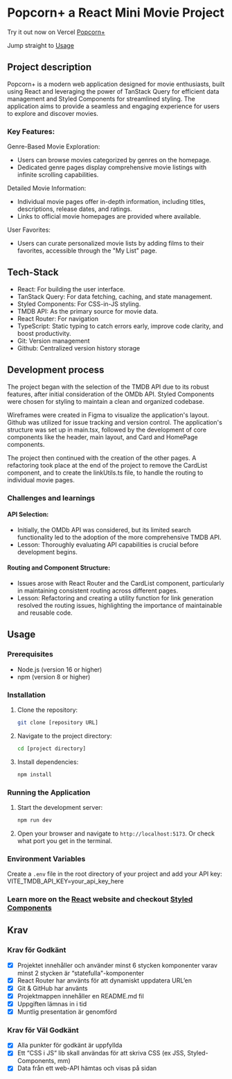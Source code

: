 # Popcorn+ a React Mini Movie Project

Try it out now on Vercel [Popcorn+](https://popcorn-plus-a-react-mini-movie-project.vercel.app/)

Jump straight to [Usage](#usage)

## Project description

Popcorn+ is a modern web application designed for movie enthusiasts, built using React and leveraging the power of TanStack Query for efficient data management and Styled Components for streamlined styling. The application aims to provide a seamless and engaging experience for users to explore and discover movies.

### Key Features:

Genre-Based Movie Exploration:

- Users can browse movies categorized by genres on the homepage.
- Dedicated genre pages display comprehensive movie listings with infinite scrolling capabilities.

Detailed Movie Information:

- Individual movie pages offer in-depth information, including titles, descriptions, release dates, and ratings.
- Links to official movie homepages are provided where available.

User Favorites:

- Users can curate personalized movie lists by adding films to their favorites, accessible through the "My List" page.

## Tech-Stack

- React: For building the user interface.
- TanStack Query: For data fetching, caching, and state management.
- Styled Components: For CSS-in-JS styling.
- TMDB API: As the primary source for movie data.
- React Router: For navigation
- TypeScript: Static typing to catch errors early, improve code clarity, and boost productivity.
- Git: Version management
- Github: Centralized version history storage

## Development process

The project began with the selection of the TMDB API due to its robust features, after initial consideration of the OMDb API. Styled Components were chosen for styling to maintain a clean and organized codebase.

Wireframes were created in Figma to visualize the application's layout.
Github was utilized for issue tracking and version control.
The application's structure was set up in main.tsx, followed by the development of core components like the header, main layout, and Card and HomePage components.

The project then continued with the creation of the other pages.
A refactoring took place at the end of the project to remove the CardList component, and to create the linkUtils.ts file, to handle the routing to individual movie pages.

### Challenges and learnings

#### API Selection:

- Initially, the OMDb API was considered, but its limited search functionality led to the adoption of the more comprehensive TMDB API.
- Lesson: Thoroughly evaluating API capabilities is crucial before development begins.

#### Routing and Component Structure:

- Issues arose with React Router and the CardList component, particularly in maintaining consistent routing across different pages.
- Lesson: Refactoring and creating a utility function for link generation resolved the routing issues, highlighting the importance of maintainable and reusable code.

## Usage

### Prerequisites

- Node.js (version 16 or higher)
- npm (version 8 or higher)

### Installation

1.  Clone the repository:
    ```bash
    git clone [repository URL]
    ```
2.  Navigate to the project directory:
    ```bash
    cd [project directory]
    ```
3.  Install dependencies:
    ```bash
    npm install
    ```

### Running the Application

1.  Start the development server:
    ```bash
    npm run dev
    ```
2.  Open your browser and navigate to `http://localhost:5173`. Or check what port you get in the terminal.

### Environment Variables

Create a `.env` file in the root directory of your project and add your API key:
VITE_TMDB_API_KEY=your_api_key_here

### Learn more on the [React](https://react.dev/) website and checkout [Styled Components](https://styled-components.com/)

## Krav

### Krav för Godkänt

- [x] Projektet innehåller och använder minst 6 stycken komponenter varav minst 2 stycken är “statefulla"-komponenter
- [x] React Router har använts för att dynamiskt uppdatera URL’en
- [x] Git & GitHub har använts
- [x] Projektmappen innehåller en README.md fil
- [x] Uppgiften lämnas in i tid
- [x] Muntlig presentation är genomförd

### Krav för Väl Godkänt

- [x] Alla punkter för godkänt är uppfyllda
- [x] Ett “CSS i JS“ lib skall användas för att skriva CSS (ex JSS, Styled-Components, mm)
- [x] Data från ett web-API hämtas och visas på sidan
